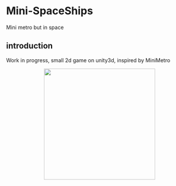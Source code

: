 # Mini-SpaceShips
Mini metro but in space
## introduction
Work in progress, small 2d game on unity3d, inspired by MiniMetro
<p align="center">
    <img src="https://raw.githubusercontent.com/gualt1995/equity/master/Screens/MiniSpace.PNG" width="300" title="">
</p>
